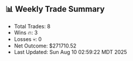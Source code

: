 ## 📊 Weekly Trade Summary
- Total Trades: 8
- Wins 🔥: 3
- Losses 💀: 0
- Net Outcome: $271710.52
- Last Updated: Sun Aug 10 02:59:22 MDT 2025

